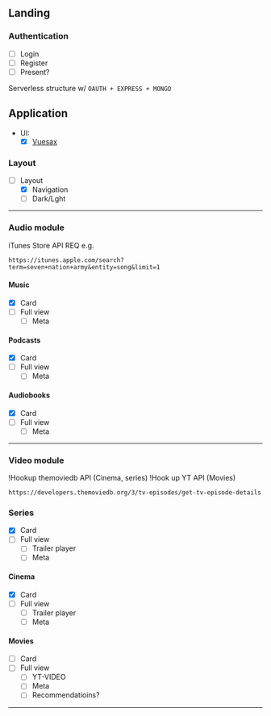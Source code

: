 ## Landing

### Authentication

- [ ] Login
- [ ] Register
- [ ] Present?

Serverless structure w/
`OAUTH + EXPRESS + MONGO`

## Application

- UI:
  - [x] [Vuesax](https://vuesax.com/docs/components/)

### Layout

- [ ] Layout
  - [x] Navigation
  - [ ] Dark/Lght

---

### Audio module

iTunes Store API REQ e.g.

```
https://itunes.apple.com/search?term=seven+nation+army&entity=song&limit=1
```

#### Music

- [x] Card
- [ ] Full view
  - [ ] Meta

#### Podcasts

- [x] Card
- [ ] Full view
  - [ ] Meta

#### Audiobooks

- [x] Card
- [ ] Full view
  - [ ] Meta

---

### Video module

!Hookup themoviedb API (Cinema, series)
!Hook up YT API (Movies)

```
https://developers.themoviedb.org/3/tv-episodes/get-tv-episode-details
```

### Series

- [x] Card
- [ ] Full view
  - [ ] Trailer player
  - [ ] Meta

#### Cinema

- [x] Card
- [ ] Full view
  - [ ] Trailer player
  - [ ] Meta

#### Movies

- [ ] Card
- [ ] Full view
  - [ ] YT-VIDEO
  - [ ] Meta
  - [ ] Recommendatioins?

---
